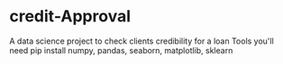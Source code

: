 # credit-Approval
A data science project to check clients credibility for a loan
Tools you'll need pip install numpy, pandas, seaborn, matplotlib, sklearn
